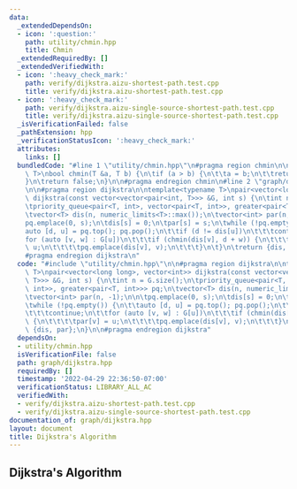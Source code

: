 ```yaml
---
data:
  _extendedDependsOn:
  - icon: ':question:'
    path: utility/chmin.hpp
    title: Chmin
  _extendedRequiredBy: []
  _extendedVerifiedWith:
  - icon: ':heavy_check_mark:'
    path: verify/dijkstra.aizu-shortest-path.test.cpp
    title: verify/dijkstra.aizu-shortest-path.test.cpp
  - icon: ':heavy_check_mark:'
    path: verify/dijkstra.aizu-single-source-shortest-path.test.cpp
    title: verify/dijkstra.aizu-single-source-shortest-path.test.cpp
  _isVerificationFailed: false
  _pathExtension: hpp
  _verificationStatusIcon: ':heavy_check_mark:'
  attributes:
    links: []
  bundledCode: "#line 1 \"utility/chmin.hpp\"\n#pragma region chmin\n\ntemplate<typename\
    \ T>\nbool chmin(T &a, T b) {\n\tif (a > b) {\n\t\ta = b;\n\t\treturn true;\n\t\
    }\n\treturn false;\n}\n\n#pragma endregion chmin\n#line 2 \"graph/dijkstra.hpp\"\
    \n\n#pragma region dijkstra\n\ntemplate<typename T>\npair<vector<long long>, vector<int>>\
    \ dijkstra(const vector<vector<pair<int, T>>> &G, int s) {\n\tint n = G.size();\n\
    \tpriority_queue<pair<T, int>, vector<pair<T, int>>, greater<pair<T, int>>> pq;\n\
    \tvector<T> dis(n, numeric_limits<T>::max());\n\tvector<int> par(n, -1);\n\n\t\
    pq.emplace(0, s);\n\tdis[s] = 0;\n\tpar[s] = s;\n\twhile (!pq.empty()) {\n\t\t\
    auto [d, u] = pq.top(); pq.pop();\n\t\tif (d != dis[u])\n\t\t\tcontinue;\n\t\t\
    for (auto [v, w] : G[u])\n\t\t\tif (chmin(dis[v], d + w)) {\n\t\t\t\tpar[v] =\
    \ u;\n\t\t\t\tpq.emplace(dis[v], v);\n\t\t\t}\n\t}\n\treturn {dis, par};\n}\n\n\
    #pragma endregion dijkstra\n"
  code: "#include \"utility/chmin.hpp\"\n\n#pragma region dijkstra\n\ntemplate<typename\
    \ T>\npair<vector<long long>, vector<int>> dijkstra(const vector<vector<pair<int,\
    \ T>>> &G, int s) {\n\tint n = G.size();\n\tpriority_queue<pair<T, int>, vector<pair<T,\
    \ int>>, greater<pair<T, int>>> pq;\n\tvector<T> dis(n, numeric_limits<T>::max());\n\
    \tvector<int> par(n, -1);\n\n\tpq.emplace(0, s);\n\tdis[s] = 0;\n\tpar[s] = s;\n\
    \twhile (!pq.empty()) {\n\t\tauto [d, u] = pq.top(); pq.pop();\n\t\tif (d != dis[u])\n\
    \t\t\tcontinue;\n\t\tfor (auto [v, w] : G[u])\n\t\t\tif (chmin(dis[v], d + w))\
    \ {\n\t\t\t\tpar[v] = u;\n\t\t\t\tpq.emplace(dis[v], v);\n\t\t\t}\n\t}\n\treturn\
    \ {dis, par};\n}\n\n#pragma endregion dijkstra"
  dependsOn:
  - utility/chmin.hpp
  isVerificationFile: false
  path: graph/dijkstra.hpp
  requiredBy: []
  timestamp: '2022-04-29 22:36:50-07:00'
  verificationStatus: LIBRARY_ALL_AC
  verifiedWith:
  - verify/dijkstra.aizu-shortest-path.test.cpp
  - verify/dijkstra.aizu-single-source-shortest-path.test.cpp
documentation_of: graph/dijkstra.hpp
layout: document
title: Dijkstra's Algorithm
---
```


## Dijkstra's Algorithm